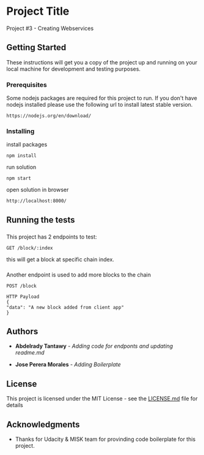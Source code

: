 # Project Title

Project #3 - Creating Webservices

## Getting Started

These instructions will get you a copy of the project up and running on your local machine for development and testing purposes.

### Prerequisites

Some nodejs packages are required for this project to run. If you don't have nodejs installed please use the following url to install latest stable version.

```
https://nodejs.org/en/download/
```

### Installing

install packages

```
npm install
```


run solution

```
npm start
```

open solution in browser

```
http://localhost:8000/
```


## Running the tests


### 

This project has 2 endpoints to test:

```
GET /block/:index
```

this will get a block at specific chain index.


### 

Another endpoint is used to add more blocks to the chain

```
POST /block

HTTP Payload
{
"data": "A new block added from client app"
}
```

## Authors

* **Abdelrady Tantawy** - *Adding code for endponts and updating readme.md* 

* **Jose Perera Morales** - *Adding Boilerplate* 


## License

This project is licensed under the MIT License - see the [LICENSE.md](LICENSE.md) file for details

## Acknowledgments

* Thanks for Udacity & MISK team for provinding code boilerplate for this project.
